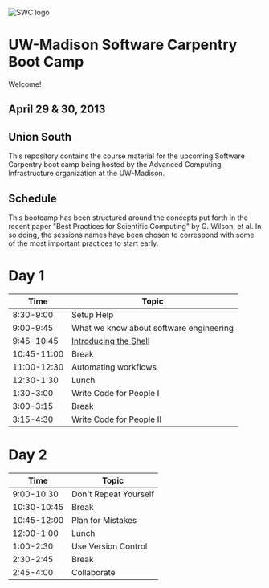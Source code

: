 ![SWC logo](http://software-carpentry.org/img/software-carpentry-banner.png)

UW-Madison Software Carpentry Boot Camp
=======================================
Welcome!

April 29 & 30, 2013
--------------------

Union South
--------------

This repository contains the course material for the upcoming Software
Carpentry boot camp being hosted by the Advanced Computing
Infrastructure organization at the UW-Madison.

Schedule
-----------

This bootcamp has been structured around the concepts put forth in the
recent paper "Best Practices for Scientific Computing" by G. Wilson,
et al. In so doing, the sessions names have been chosen to correspond
with some of the most important practices to start early.

Day 1
=======

| Time         | Topic                                   |
| ------------ | --------------------------------------- |
| 8:30-9:00    | Setup Help                              |
| 9:00-9:45    | What we know about software engineering |
| 9:45-10:45   | [Introducing the Shell](shell/Readme.md)|
| 10:45-11:00  | Break                                   |
| 11:00-12:30  | Automating workflows                    |
| 12:30-1:30   | Lunch                                   |
| 1:30-3:00    | Write Code for People I                 |
| 3:00-3:15    | Break                                   |
| 3:15-4:30    | Write Code for People II                |

Day 2
======

| Time         | Topic                                   |
| ------------ | --------------------------------------- |
| 9:00-10:30   | Don't Repeat Yourself                   |
| 10:30-10:45  | Break                                   |
| 10:45-12:00  | Plan for Mistakes                       |
| 12:00-1:00   | Lunch                                   |
| 1:00-2:30    | Use Version Control                     |
| 2:30-2:45    | Break                                   |
| 2:45-4:00    | Collaborate                             |
